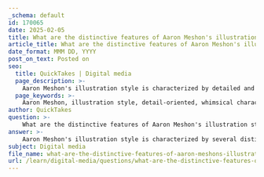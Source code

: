```yaml
---
_schema: default
id: 170065
date: 2025-02-05
title: What are the distinctive features of Aaron Meshon's illustration style?
article_title: What are the distinctive features of Aaron Meshon's illustration style?
date_format: MMM DD, YYYY
post_on_text: Posted on
seo:
  title: QuickTakes | Digital media
  page_description: >-
    Aaron Meshon's illustration style is characterized by detailed and whimsical characters with vibrant colors, making them engaging and suitable for children's products. His work showcases versatility across different mediums and emphasizes lively character designs that resonate with diverse audiences.
  page_keywords: >-
    Aaron Meshon, illustration style, detail-oriented, whimsical characters, vibrant colors, engaging design, character liveliness, versatility, cultural relevance, children's books
author: QuickTakes
question: >-
    What are the distinctive features of Aaron Meshon's illustration style?
answer: >-
    Aaron Meshon's illustration style is characterized by several distinctive features that contribute to the liveliness and appeal of his characters. Here are the key aspects of his style:\n\n1. **Detail-Oriented**: Meshon is known for his meticulous attention to detail, which allows his characters to stand out even in small spaces. For instance, he has successfully illustrated characters on the limited surface area of children's watches, making them pop and come alive.\n\n2. **Kooky and Whimsical Characters**: His characters often embody a quirky and playful nature, which resonates well with children and adds a sense of fun to his illustrations. This whimsical approach makes his work particularly suitable for children's books and products.\n\n3. **Vibrant and Engaging**: Meshon's use of color and composition creates vibrant illustrations that draw the viewer's attention. His characters are designed to be engaging, encouraging identification and connection from the audience, especially children.\n\n4. **Versatility Across Mediums**: Beyond editorial illustrations, Meshon has expanded his work to include designing toys and other products, showcasing his ability to adapt his style to various commercial applications while maintaining the essence of his character design.\n\n5. **Character Liveliness**: The liveliness of his characters is a hallmark of his style. He infuses personality and emotion into his illustrations, making them relatable and memorable.\n\n6. **Cultural Relevance**: While specific cultural references are not detailed in the gathered information, the importance of cultural values in character design is emphasized in the broader context of character illustration. Meshon's work likely reflects an understanding of how to connect with diverse audiences through his characters.\n\nIn summary, Aaron Meshon's illustration style is marked by detailed, whimsical characters that are vibrant and engaging, making them suitable for a variety of children's products and media. His ability to create lively characters in limited spaces showcases his skill and creativity in character design.
subject: Digital media
file_name: what-are-the-distinctive-features-of-aaron-meshons-illustration-style.md
url: /learn/digital-media/questions/what-are-the-distinctive-features-of-aaron-meshons-illustration-style
---
```


&nbsp;